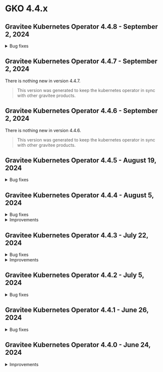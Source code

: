 # GKO 4.4.x

## Gravitee Kubernetes Operator 4.4.8 - September 2, 2024

<details>

<summary>Bug fixes</summary>

* Application description should be mandatory [#9963](https://github.com/gravitee-io/issues/issues/9963)

</details>

## Gravitee Kubernetes Operator 4.4.7 - September 2, 2024

There is nothing new in version 4.4.7.

> This version was generated to keep the kubernetes operator in sync with other gravitee products.

## Gravitee Kubernetes Operator 4.4.6 - September 2, 2024

There is nothing new in version 4.4.6.

> This version was generated to keep the kubernetes operator in sync with other gravitee products.

## Gravitee Kubernetes Operator 4.4.5 - August 19, 2024

<details>

<summary>Bug fixes</summary>

* GKO Categories not being created or associated \[Split from #9654] [#9905](https://github.com/gravitee-io/issues/issues/9905)
* v2 API properties are not readonly in APIM UI when the API is managed by the operator [#9892](https://github.com/gravitee-io/issues/issues/9892)

</details>

## Gravitee Kubernetes Operator 4.4.4 - August 5, 2024

<details>

<summary>Bug fixes</summary>

* v4 documentation not fully read-only [#9826](https://github.com/gravitee-io/issues/issues/9826)

</details>

<details>

<summary>Improvements</summary>

* Make APIM HTTP client timeout configurable [#9890](https://github.com/gravitee-io/issues/issues/9890)
* Support access controls and visibility when fetching from \`ROOT pages in v2 API definition [#9889](https://github.com/gravitee-io/issues/issues/9889)

</details>

## Gravitee Kubernetes Operator 4.4.3 - July 22, 2024

<details>

<summary>Bug fixes</summary>

* Kubernetes export of v2 API with pages can fail because of pages without names [#9883](https://github.com/gravitee-io/issues/issues/9883)
* Cannot reference member role by id in v4 API definition members [#9880](https://github.com/gravitee-io/issues/issues/9880)
* API primary owner deduced from group cannot view API on portal [#9877](https://github.com/gravitee-io/issues/issues/9877)
* Execution mode cannot be configured for v2 ApiDefinition resources [#9867](https://github.com/gravitee-io/issues/issues/9867)
* Group gets removed from API on updates when API PO is the group PO [#9846](https://github.com/gravitee-io/issues/issues/9846)
* Can't change role of member when using id in v4 API CRD [#9827](https://github.com/gravitee-io/issues/issues/9827)

</details>

<details>

<summary>Improvements</summary>

* Notifications sent to new members of an API cannot be turned on / off on operator resources [#9886](https://github.com/gravitee-io/issues/issues/9886)
* Add support for ROOT page type in v2 API definitions [#9885](https://github.com/gravitee-io/issues/issues/9885)

</details>

## Gravitee Kubernetes Operator 4.4.2 - July 5, 2024

<details>

<summary>Bug fixes</summary>

* false values are not persisted for `disable_membership_notifications` in applications [#9847](https://github.com/gravitee-io/issues/issues/9847)
* v2 crd export fails because of unknown plan fields [#9830](https://github.com/gravitee-io/issues/issues/9830)

</details>

## Gravitee Kubernetes Operator 4.4.1 - June 26, 2024

<details>

<summary>Bug fixes</summary>

* default image tag for Kube RBAC proxy should be upgraded [9825](https://github.com/gravitee-io/issues/issues/9825)
* v2 API exported as CRD can't be re-imported due to unknown field status [9824](https://github.com/gravitee-io/issues/issues/9824)

</details>

## Gravitee Kubernetes Operator 4.4.0 - June 24, 2024

<details>

<summary>Improvements</summary>

* Core support for v4 API definition
* Documentation page support for v2 and v4 API definitions
* Groups and member support for v2 and v4 API definitions
* Categories support for v2 and v4 API definitions

</details>
